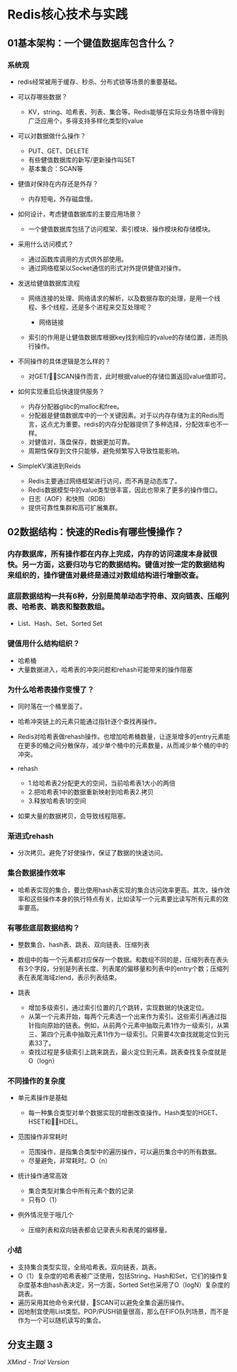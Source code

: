 # Redis核心技术与实践

## 01基本架构：一个键值数据库包含什么？

### 系统观

- redis经常被用于缓存、秒杀、分布式锁等场景的重要基础。
- 可以存哪些数据？

	- KV，string、哈希表、列表、集合等。Redis能够在实际业务场景中得到广泛应用个，多得支持多样化类型的value

- 可以对数据做什么操作？

	- PUT、GET、DELETE
	- 有些健值数据库的新写/更新操作叫SET
	- 基本集合：SCAN等

- 健值对保持在内存还是外存？

	- 内存短电，外存磁盘慢。

- 如何设计，考虑健值数据库的主要应用场景？

	- 一个健值数据库包括了访问框架、索引模块、操作模块和存储模块。

- 采用什么访问模式？

	- 通过函数库调用的方式供外部使用。
	- 通过网络框架以Socket通信的形式对外提供健值对操作。

- 发送给健值数据库流程

	- 网络连接的处理、网络请求的解析，以及数据存取的处理，是用一个线程、多个线程，还是多个进程来交互处理呢？

		- 网络链接

	- 索引的作用是让健值数据库根据key找到相应的value的存储位置，进而执行操作。

- 不同操作的具体逻辑是怎么样的？

	- 对GET/SCAN操作而言，此时根据value的存储位置返回value值即可。

- 如何实现重启后快速提供服务？

	- 内存分配器glibc的malloc和free。
	- 分配器是健值数据库中的一个关键因素。对于以内存存储为主的Redis而言，这点尤为重要。redis的内存分配器提供了多种选择，分配效率也不一样。
	- 对健值对，落盘保存，数据更加可靠。
	- 周期性保存到文件只能够，避免频繁写入导致性能影响。

- SimpleKV演进到Reids

	- Redis主要通过网络框架进行访问，而不再是动态库了。
	- Redis数据模型中的value类型很丰富，因此也带来了更多的操作借口。
	- 日志（AOF）和快照（RDB）
	- 提供可靠性集群和高可扩展集群。

## 02数据结构：快速的Redis有哪些慢操作？

### 内存数据库，所有操作都在内存上完成，内存的访问速度本身就很快。另一方面，这要归功与它的数据结构。键值对按一定的数据结构来组织的，操作键值对最终是通过对数组结构进行增删改查。

### 底层数据结构一共有6种，分别是简单动态字符串、双向链表、压缩列表、哈希表、跳表和整数数组。

- List、Hash、Set、Sorted Set

### 键值用什么结构组织？

- 哈希桶
- 大量数据进入，哈希表的冲突问题和rehash可能带来的操作阻塞

### 为什么哈希表操作变慢了？

- 同时落在一个桶里面了。
- 哈希冲突链上的元素只能通过指针逐个查找再操作。
- Redis对哈希表做rehash操作。也增加哈希桶数量，让逐渐增多的entry元素能在更多的桶之间分散保存，减少单个桶中的元素数量，从而减少单个桶的中的冲突。
- rehash

	- 1.给哈希表2分配更大的空间，当前哈希表1大小的两倍
	- 2.把哈希表1中的数据重新映射到哈希表2.拷贝
	- 3.释放哈希表1的空间

- 如果大量的数据拷贝，会导致线程阻塞。

### 渐进式rehash

- 分次拷贝。避免了好使操作，保证了数据的快速访问。

### 集合数据操作效率

- 哈希表实现的集合，要比使用hash表实现的集合访问效率更高。其次，操作效率和这些操作本身的执行特点有关，比如读写一个元素要比读写所有元素的效率要高。

### 有哪些底层数据结构？

- 整数集合、hash表、跳表、双向链表、压缩列表
- 数组中的每一个元素都对应保存一个数据。和数组不同的是，压缩列表在表头有3个字段，分别是列表长度、列表尾的偏移量和列表中的entry个数；压缩列表在表尾海域zlend，表示列表结束。
- 跳表

	- 增加多级索引，通过索引位置的几个跳转，实现数据的快速定位。
	- 从第一个元素开始，每两个元素选一个出来作为索引。这些索引再通过指针指向原始的链表。例如，从前两个元素中抽取元素1作为一级索引，从第三、第四个元素中抽取元素11作为一级索引。只需要4次查找就能定位到元素33了。
	- 查找过程是多级索引上跳来跳去，最火定位到元素。跳表查找复杂度就是O（logn）

### 不同操作的复杂度

- 单元素操作是基础

	- 每一种集合类型对单个数据实现的增删改查操作。Hash类型的HGET、HSET和HDEL。

- 范围操作非常耗时

	- 范围操作，是指集合类型中的遍历操作，可以遍历集合中的所有数据。
	- 尽量避免，非常耗时。O（n）

- 统计操作通常高效

	- 集合类型对集合中所有元素个数的记录
	- 只有O（1）

- 例外情况至于哦几个

	- 压缩列表和双向链表都会记录表头和表尾的偏移量。

### 小结

- 支持集合类型实现，全局哈希表。双向链表，跳表。
- O（1）复杂度的哈希表被广泛使用，包括String、Hash和Set，它们的操作复杂度基本由hash表决定，另一方面，Sorted Set也采用了O（logN）复杂度的跳表。
- 遍历采用其他命令来代替，SCAN可以避免全集合遍历操作。
- 因地制宜使用List类型。POP/PUSH销量很高，那么在FIFO队列场景，而不是作为一个可以随机读写的集合。

## 分支主题 3

*XMind - Trial Version*